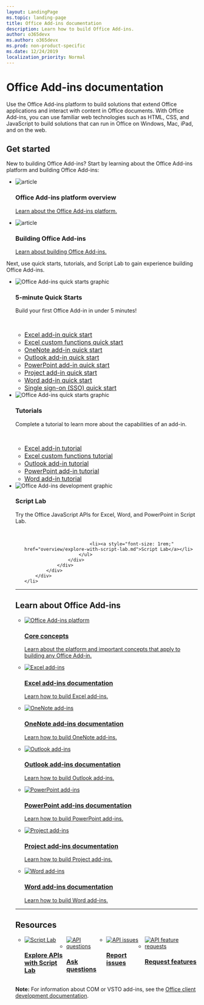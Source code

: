```yaml
---
layout: LandingPage
ms.topic: landing-page
title: Office Add-ins documentation
description: Learn how to build Office Add-ins.
author: o365devx
ms.author: o365devx
ms.prod: non-product-specific
ms.date: 12/24/2019
localization_priority: Normal
---
```


# Office Add-ins documentation

Use the Office Add-ins platform to build solutions that extend Office applications and interact with content in Office documents. With Office Add-ins, you can use familiar web technologies such as HTML, CSS, and JavaScript to build solutions that can run in Office on Windows, Mac, iPad, and on the web.

<h2>Get started</h2>

<p>New to building Office Add-ins? Start by learning about the Office Add-ins platform and building Office Add-ins:</p>

<ul class="panelContent cardsF cols cols3">
    <li>
        <div class="cardSize">
            <div class="cardPadding">
                <div class="card">
                    <div class="cardImageOuter">
                        <div class="cardImage">
                            <img src="images/index-landing-page/i_article.svg" alt="article" />
                        </div>
                    </div>
                    <div class="cardText">
                        <h3>Office Add-ins platform overview</h3>
                        <p><a href="overview/office-add-ins.md">Learn about the Office Add-ins platform.</a></p>
                    </div>
                </div>
            </div>
        </div>
    </li>
    <li>
        <div class="cardSize">
            <div class="cardPadding">
                <div class="card">
                    <div class="cardImageOuter">
                        <div class="cardImage">
                            <img src="images/index-landing-page/i_article.svg" alt="article" />
                        </div>
                    </div>
                    <div class="cardText">
                        <h3>Building Office Add-ins</h3>
                        <p><a href="overview/office-add-ins-fundamentals.md">Learn about building Office Add-ins.</a></p>
                    </div>
                </div>
            </div>
        </div>
    </li>
</ul>

<p>Next, use quick starts, tutorials, and Script Lab to gain experience building Office Add-ins.</p>

<ul class="cardsK panelContent cols cols3">
    <li>
        <div class="cardSize">
            <div class="cardPadding">
                <div class="card">
                    <div class="cardImageOuter">
                        <div class="cardImage bgdAccent1">
                            <img src="images/index-landing-page/get-started.svg" alt="Office Add-ins quick starts graphic" data-linktype="external" class="x-hidden-focus"/>
                        </div>
                    </div>
                    <div class="cardText">
                        <h3>5-minute Quick Starts</h3>
                        <p>Build your first Office Add-in in under 5 minutes!</p>
                        <br/>
                        <ul>
                            <li><a style="font-size: 1rem;" href="quickstarts/excel-quickstart-jquery.md">Excel add-in quick start</a></li>
                            <li><a style="font-size: 1rem;" href="quickstarts/excel-custom-functions-quickstart.md">Excel custom functions quick start</a></li>
                            <li><a style="font-size: 1rem;" href="quickstarts/onenote-quickstart.md">OneNote add-in quick start</a></li>
                            <li><a style="font-size: 1rem;" href="/outlook/add-ins/quick-start?context=office/dev/add-ins/context">Outlook add-in quick start</a></li>
                            <li><a style="font-size: 1rem;" href="quickstarts/powerpoint-quickstart.md">PowerPoint add-in quick start</a></li>
                            <li><a style="font-size: 1rem;" href="quickstarts/project-quickstart.md">Project add-in quick start</a></li>
                            <li><a style="font-size: 1rem;" href="quickstarts/word-quickstart.md">Word add-in quick start</a></li>
                            <li><a style="font-size: 1rem;" href="quickstarts/sso-quickstart.md">Single sign-on (SSO) quick start</a></li>
                        </ul>
                    </div>
                </div>
            </div>
        </div>
    </li>
    <li>
        <div class="cardSize">
            <div class="cardPadding">
                <div class="card">
                    <div class="cardImageOuter">
                        <div class="cardImage bgdAccent1">
                            <img src="images/index-landing-page/get-started-2.svg" alt="Office Add-ins quick starts graphic" data-linktype="external" class="x-hidden-focus"/>
                        </div>
                    </div>
                    <div class="cardText">
                        <h3>Tutorials</h3>
                        <p>Complete a tutorial to learn more about the capabilities of an add-in.</p>
                        <br/>
                        <ul>
                            <li><a style="font-size: 1rem;" href="tutorials/excel-tutorial.md">Excel add-in tutorial</a></li>
                            <li><a style="font-size: 1rem;" href="tutorials/excel-tutorial-create-custom-functions.md">Excel custom functions tutorial</a></li>
                            <li><a style="font-size: 1rem;" href="/outlook/add-ins/addin-tutorial?context=office/dev/add-ins/context">Outlook add-in tutorial </a></li>
                            <li><a style="font-size: 1rem;" href="tutorials/powerpoint-tutorial.md">PowerPoint add-in tutorial </a></li>
                            <li><a style="font-size: 1rem;" href="tutorials/word-tutorial.md">Word add-in tutorial </a></li>
                        </ul>
                    </div>
                </div>
            </div>
        </div>
    </li>
    <li>
        <div class="cardSize">
            <div class="cardPadding">
                <div class="card">
                    <div class="cardImageOuter">
                        <div class="cardImage bgdAccent1">
                            <img src="images/index-landing-page/monitor-with-code.svg" alt="Office Add-ins development graphic" data-linktype="external" class="x-hidden-focus"/>
                        </div>
                    </div>
                    <div class="cardText">
                        <h3>Script Lab</h3>
                        <p>Try the Office JavaScript APIs for Excel, Word, and PowerPoint in Script Lab.</p>
                        <br/>
                        <ul style="list-style: none!important;">
                        
                            <li><a style="font-size: 1rem;" href="overview/explore-with-script-lab.md">Script Lab</a></li>
                        </ul>
                    </div>
                </div>
            </div>
        </div>
    </li>
</ul>

---

<h2>Learn about Office Add-ins</h2>

<ul class="cardsM cols cols1">
    <li>
        <a class="card x-hidden-focus" href="overview/office-add-ins.md">
            <div class="cardImageOuter">
                <div class="cardImage">
                    <img src="images/index/blocks.svg" alt="Office Add-ins platform" />
                </div>
            </div>
            <div class="cardText">
                <h3>Core concepts</h3>
                <p>Learn about the platform and important concepts that apply to building any Office Add-in.</p>
            </div>
        </a>
    </li>
</ul>
<ul class="cardsM cols cols3">
    <li>
        <a class="card x-hidden-focus" href="excel/index.md">
        <div class="cardImageOuter">
            <div class="cardImage">
                <img src="images/index/logo-excel.svg" alt="Excel add-ins" />
            </div>
        </div>
        <div class="cardText">
            <h3>Excel add-ins documentation</h3>
            <p>Learn how to build Excel add-ins.</p>
        </div>
        </a>
    </li>
    <li>
        <a class="card x-hidden-focus" href="onenote/index.md">
        <div class="cardImageOuter">
            <div class="cardImage">
                <img src="images/index/logo-onenote.svg" alt="OneNote add-ins" />
            </div>
        </div>
        <div class="cardText">
            <h3>OneNote add-ins documentation</h3>
            <p>Learn how to build OneNote add-ins.</p>
        </div>
        </a>
    </li>
    <li>
        <a class="card x-hidden-focus" href="outlook/index.md">
        <div class="cardImageOuter">
            <div class="cardImage">
                <img src="images/index/logo-outlook.svg" alt="Outlook add-ins" />
            </div>
        </div>
        <div class="cardText">
            <h3>Outlook add-ins documentation</h3>
            <p>Learn how to build Outlook add-ins.</p>
        </div>
        </a>
    </li>
    <li>
        <a class="card x-hidden-focus" href="powerpoint/index.md">
        <div class="cardImageOuter">
            <div class="cardImage">
                <img src="images/index/logo-powerpoint.svg" alt="PowerPoint add-ins" />
            </div>
        </div>
        <div class="cardText">
            <h3>PowerPoint add-ins documentation</h3>
            <p>Learn how to build PowerPoint add-ins.</p>
        </div>
        </a>
    </li>
    <li>
        <a class="card x-hidden-focus" href="project/index.md">
        <div class="cardImageOuter">
            <div class="cardImage">
                <img src="images/index/logo-project-server.svg" alt="Project add-ins" />
            </div>
        </div>
        <div class="cardText">
            <h3>Project add-ins documentation</h3>
            <p>Learn how to build Project add-ins.</p>
        </div>
        </a>
    </li>
    <li>
        <a class="card x-hidden-focus" href="word/index.md">
        <div class="cardImageOuter">
            <div class="cardImage">
                <img src="images/index/logo-word.svg" alt="Word add-ins" />
            </div>
        </div>
        <div class="cardText">
            <h3>Word add-ins documentation</h3>
            <p>Learn how to build Word add-ins.</p>
        </div>
        </a>
    </li>
</ul>

---

<h2>Resources</h2>
<ul class="panelContent cardsF cols cols4" style="display:flex!important;">
    <li>
        <div class="cardSize">
            <div class="cardPadding">
                <div class="card">
                    <div class="cardImageOuter">
                        <div class="cardImage">
                            <a href="overview/explore-with-script-lab.md"><img src="images/index/ScriptLabLogoColor.svg" alt="Script Lab" /></a>
                        </div>
                    </div>
                    <div class="cardText">
                        <a href="overview/explore-with-script-lab.md"><h3>Explore APIs<br/>with Script Lab</h3></a>
                    </div>
                </div>
            </div>
        </div>
    </li>
    <li>
        <div class="cardSize">
            <div class="cardPadding">
                <div class="card">
                    <div class="cardImageOuter">
                        <div class="cardImage">
                            <a href="https://stackoverflow.com/questions/tagged/office-js"><img src="images/index/i_support.svg" alt="API questions" /></a>
                        </div>
                    </div>
                    <div class="cardText">
                        <a href="https://stackoverflow.com/questions/tagged/office-js" target="_blank"><h3>Ask questions</h3></a>
                    </div>
                </div>
            </div>
        </div>
    </li>
    <li>
        <div class="cardSize">
            <div class="cardPadding">
                <div class="card">
                    <div class="cardImageOuter">
                        <div class="cardImage">
                            <a href="https://github.com/officedev/office-js/issues" target="_blank"><img src="images/index/i_bug.svg" alt="API issues" /></a>
                        </div>
                    </div>
                    <div class="cardText">
                        <a href="https://github.com/officedev/office-js/issues" target="_blank"><h3>Report issues</h3></a>
                    </div>
                </div>
            </div>
        </div>
    </li>
    <li>
        <div class="cardSize">
            <div class="cardPadding">
                <div class="card">
                    <div class="cardImageOuter">
                        <div class="cardImage">
                            <a href="https://officespdev.uservoice.com/" target="_blank"><img src="images/index/i_feedback.svg" alt="API feature requests" /></a>
                        </div>
                    </div>
                    <div class="cardText">
                        <a href="https://officespdev.uservoice.com/" target="_blank"><h3>Request features</h3></a>
                    </div>
                </div>
            </div>
        </div>
    </li>
</ul>
<p><b>Note:</b> For information about COM or VSTO add-ins, see the <a href="/office/client-developer/office-client-development" target="_blank">Office client development documentation</a>.</p>